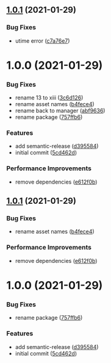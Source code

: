 ## [1.0.1](https://github.com/Hoishin/xiii-save-manager/compare/v1.0.0...v1.0.1) (2021-01-29)


### Bug Fixes

* utime error ([c7a76e7](https://github.com/Hoishin/xiii-save-manager/commit/c7a76e7d1f83c35e5df78c31f1b0808b0ff23aee))

# 1.0.0 (2021-01-29)


### Bug Fixes

* rename 13 to xiii ([3c6d126](https://github.com/Hoishin/xiii-save-manager/commit/3c6d12655362aedd60b888dee62d56cb995d5f3d))
* rename asset names ([b4fece4](https://github.com/Hoishin/xiii-save-manager/commit/b4fece4fa7a22887c921aec3584746781e59ac88))
* rename back to manager ([abf9636](https://github.com/Hoishin/xiii-save-manager/commit/abf96361c1603c8bdd3f8dfc36c413d51a313aa3))
* rename package ([757ffb6](https://github.com/Hoishin/xiii-save-manager/commit/757ffb661c6fa3fa85e7a6c6958e86b858b7f7ab))


### Features

* add semantic-release ([d395584](https://github.com/Hoishin/xiii-save-manager/commit/d395584eb979328e14cebb97d448f645a4a4b6a3))
* initial commit ([5cd462d](https://github.com/Hoishin/xiii-save-manager/commit/5cd462d6a9eb8f6703baea1101ea7f97e45704ee))


### Performance Improvements

* remove dependencies ([e612f0b](https://github.com/Hoishin/xiii-save-manager/commit/e612f0be0889fe54293f27a2762cf88293d9d977))

## [1.0.1](https://github.com/Hoishin/ff13-save-organizer/compare/v1.0.0...v1.0.1) (2021-01-29)


### Bug Fixes

* rename asset names ([b4fece4](https://github.com/Hoishin/ff13-save-organizer/commit/b4fece4fa7a22887c921aec3584746781e59ac88))


### Performance Improvements

* remove dependencies ([e612f0b](https://github.com/Hoishin/ff13-save-organizer/commit/e612f0be0889fe54293f27a2762cf88293d9d977))

# 1.0.0 (2021-01-29)


### Bug Fixes

* rename package ([757ffb6](https://github.com/Hoishin/ff13-save-manager/commit/757ffb661c6fa3fa85e7a6c6958e86b858b7f7ab))


### Features

* add semantic-release ([d395584](https://github.com/Hoishin/ff13-save-manager/commit/d395584eb979328e14cebb97d448f645a4a4b6a3))
* initial commit ([5cd462d](https://github.com/Hoishin/ff13-save-manager/commit/5cd462d6a9eb8f6703baea1101ea7f97e45704ee))
